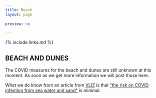 ```yaml
---
title: Beach
layout: page
    
preview: no

---
```


{% include links.md %}

## BEACH AND DUNES

The COVID measures for the beach and dunes are still unknown at this moment. As soon as we get more information we will post those here. 

What we do know from an article from [VLIZ](https://vliz.be/) is that ["the risk on COVID infection from sea water and sand"](http://www.vliz.be/nl/news?p=show&id=8348) is minimal.
